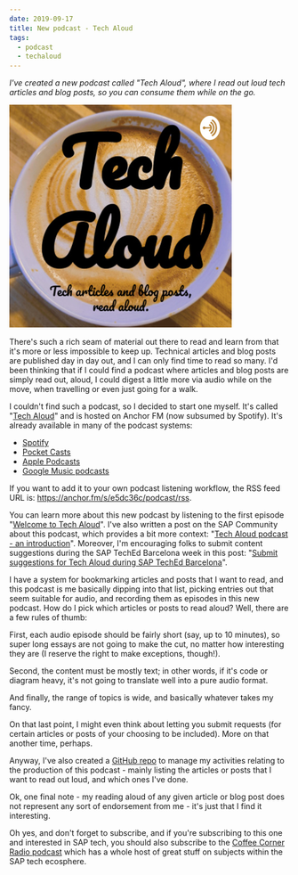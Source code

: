 ```yaml
---
date: 2019-09-17
title: New podcast - Tech Aloud
tags:
  - podcast
  - techaloud
---
```

*I've created a new podcast called "Tech Aloud", where I read out loud tech articles and blog posts, so you can consume them while on the go.*

[![Tech Aloud logo](/images/2019/09/tech-aloud.jpeg)][1]

There's such a rich seam of material out there to read and learn from that it's more or less impossible to keep up. Technical articles and blog posts are published day in day out, and I can only find time to read so many. I'd been thinking that if I could find a podcast where articles and blog posts are simply read out, aloud, I could digest a little more via audio while on the move, when travelling or even just going for a walk.

I couldn't find such a podcast, so I decided to start one myself. It's called "[Tech Aloud][1]" and is hosted on Anchor FM (now subsumed by Spotify). It's already available in many of the podcast systems:

* [Spotify](https://open.spotify.com/show/5l4AR3Q3HKZEpE7x9j0tdJ)
* [Pocket Casts](https://pca.st/kyepz7uy)
* [Apple Podcasts](https://podcasts.apple.com/gb/podcast/tech-aloud/id1480329467)
* [Google Music podcasts](https://music.youtube.com/playlist?list=PLS4df8pDO4n87B5fbh0GI4v_UGfmhcKDh)

<a name="rss"></a>
If you want to add it to your own podcast listening workflow, the RSS feed URL is: <https://anchor.fm/s/e5dc36c/podcast/rss>.

You can learn more about this new podcast by listening to the first episode "[Welcome to Tech Aloud](https://anchor.fm/tech-aloud/episodes/Welcome-to-Tech-Aloud-e5ddsh)". I've also written a post on the SAP Community about this podcast, which provides a bit more context: "[Tech Aloud podcast - an introduction](https://blogs.sap.com/2019/09/18/tech-aloud-podcast-an-introduction/)". Moreover, I'm encouraging folks to submit content suggestions during the SAP TechEd Barcelona week in this post: "[Submit suggestions for Tech Aloud during SAP TechEd Barcelona](https://blogs.sap.com/2019/10/04/submit-suggestions-for-tech-aloud-during-sap-teched-barcelona/)".

I have a system for bookmarking articles and posts that I want to read, and this podcast is me basically dipping into that list, picking entries out that seem suitable for audio, and recording them as episodes in this new podcast. How do I pick which articles or posts to read aloud? Well, there are a few rules of thumb:

First, each audio episode should be fairly short (say, up to 10 minutes), so super long essays are not going to make the cut, no matter how interesting they are (I reserve the right to make exceptions, though!).

Second, the content must be mostly text; in other words, if it's code or diagram heavy, it's not going to translate well into a pure audio format.

And finally, the range of topics is wide, and basically whatever takes my fancy.

On that last point, I might even think about letting you submit requests (for certain articles or posts of your choosing to be included). More on that another time, perhaps.

Anyway, I've also created a [GitHub repo](https://github.com/qmacro/tech-aloud) to manage my activities relating to the production of this podcast - mainly listing the articles or posts that I want to read out loud, and which ones I've done.

Ok, one final note - my reading aloud of any given article or blog post does not represent any sort of endorsement from me - it's just that I find it interesting.

Oh yes, and don't forget to subscribe, and if you're subscribing to this one and interested in SAP tech, you should also subscribe to the [Coffee Corner Radio podcast](https://anchor.fm/sap-community-podcast) which has a whole host of great stuff on subjects within the SAP tech ecosphere.

[1]: https://creators.spotify.com/pod/show/tech-aloud
[2]: https://anchor.fm/s/e5dc36c/podcast/rss
